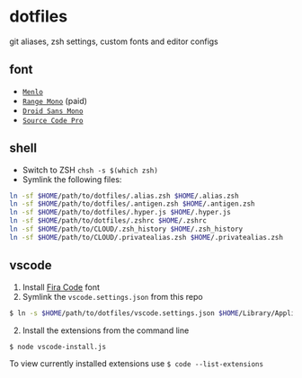 # dotfiles
git aliases, zsh settings, custom fonts and editor configs

## font
* [`Menlo`](Menlo-Regular.ttf)
* [`Range Mono`](https://pilgrimfonts.com/range-mono/) (paid)
* [`Droid Sans Mono`](https://github.com/AlbertoDorado/droid-sans-mono-zeromod)
* [`Source Code Pro`](https://github.com/adobe-fonts/source-code-pro)

## shell
* Switch to ZSH `chsh -s $(which zsh)`
* Symlink the following files:

```bash
ln -sf $HOME/path/to/dotfiles/.alias.zsh $HOME/.alias.zsh
ln -sf $HOME/path/to/dotfiles/.antigen.zsh $HOME/.antigen.zsh
ln -sf $HOME/path/to/dotfiles/.hyper.js $HOME/.hyper.js
ln -sf $HOME/path/to/dotfiles/.zshrc $HOME/.zshrc
ln -sf $HOME/path/to/CLOUD/.zsh_history $HOME/.zsh_history
ln -sf $HOME/path/to/CLOUD/.privatealias.zsh $HOME/.privatealias.zsh
```

## vscode
1. Install [Fira Code](https://github.com/tonsky/FiraCode) font
1. Symlink the `vscode.settings.json` from this repo
```bash
$ ln -s $HOME/path/to/dotfiles/vscode.settings.json $HOME/Library/Application\ Support/Code/User/settings.json
```
2. Install the extensions from the command line
```bash
$ node vscode-install.js
```

To view currently installed extensions use `$ code --list-extensions`
